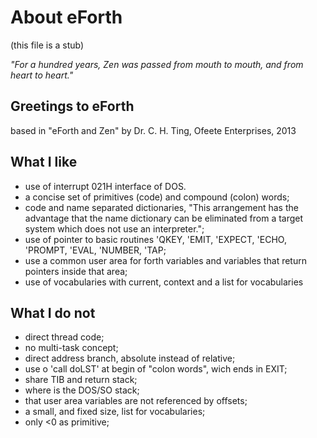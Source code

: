 # About eForth

(this file is a stub)

_"For a hundred years, Zen was passed from mouth to mouth, and from heart to heart."_

## Greetings to eForth

based in "eForth and Zen" by Dr. C. H. Ting, Ofeete Enterprises, 2013

## What I like

  - use of interrupt 021H interface of DOS.
  - a concise set of primitives (code) and compound (colon) words;
  - code and name separated dictionaries, "This arrangement has the advantage that the name dictionary can be
eliminated from a target system which does not use an interpreter.";
  - use of pointer to basic routines 'QKEY, 'EMIT, 'EXPECT, 'ECHO, 'PROMPT, 'EVAL, 'NUMBER, 'TAP;
  - use a common user area for forth variables and variables that return pointers inside that area;
  - use of vocabularies with current, context and a list for vocabularies

## What I do not 

  - direct thread code;
  - no multi-task concept;
  - direct address branch, absolute instead of relative;
  - use o 'call doLST' at begin of "colon words", wich ends in EXIT;
  - share TIB and return stack;
  - where is the DOS/SO stack;
  - that user area variables are not referenced by offsets;
  - a small, and fixed size, list for vocabularies;
  - only <0 as primitive;

## 

